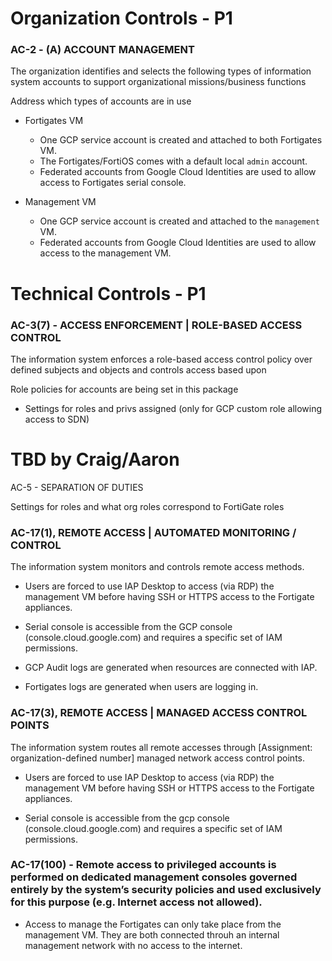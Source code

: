 # Organization Controls - P1

### AC-2 - (A) ACCOUNT MANAGEMENT
The organization identifies and selects the following types of information system accounts to support organizational missions/business functions

Address which types of accounts are in use
* Fortigates VM
  - One GCP service account is created and attached to both Fortigates VM.
  - The Fortigates/FortiOS comes with a default local `admin` account.
  - Federated accounts from Google Cloud Identities are used to allow access to Fortigates serial console.

* Management VM
  - One GCP service account is created and attached to the `management` VM.
  - Federated accounts from Google Cloud Identities are used to allow access to the management VM.

# Technical Controls - P1

### AC-3(7) - ACCESS ENFORCEMENT | ROLE-BASED ACCESS CONTROL
The information system enforces a role-based access control policy over defined subjects and objects and controls access based upon

Role policies for accounts are being set in this package
* Settings for roles and privs assigned (only for GCP custom role allowing access to SDN)

# TBD by Craig/Aaron
AC-5 - SEPARATION OF DUTIES

Settings for roles and what org roles correspond to FortiGate roles

### AC-17(1), REMOTE ACCESS | AUTOMATED MONITORING / CONTROL
The information system monitors and controls remote access methods.

* Users are forced to use IAP Desktop to access (via RDP) the management VM before having SSH or HTTPS access to the Fortigate appliances.

* Serial console is accessible from the GCP console (console.cloud.google.com) and requires a specific set of IAM permissions.

* GCP Audit logs are generated when resources are connected with IAP.

* Fortigates logs are generated when users are logging in.

### AC-17(3), REMOTE ACCESS | MANAGED ACCESS CONTROL POINTS
The information system routes all remote accesses through [Assignment: organization-defined number] managed network access control points.

* Users are forced to use IAP Desktop to access (via RDP) the management VM before having SSH or HTTPS access to the Fortigate appliances.

* Serial console is accessible from the gcp console (console.cloud.google.com) and requires a specific set of IAM permissions.

### AC-17(100) - Remote access to privileged accounts is performed on dedicated management consoles governed entirely by the system’s security policies and used exclusively for this purpose (e.g. Internet access not allowed).

* Access to manage the Fortigates can only take place from the management VM. They are both connected throuh an internal management network with no access to the internet.